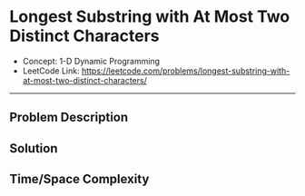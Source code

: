 # Longest Substring with At Most Two Distinct Characters

- Concept: 1-D Dynamic Programming
- LeetCode Link: https://leetcode.com/problems/longest-substring-with-at-most-two-distinct-characters/

---

## Problem Description

## Solution

## Time/Space Complexity

